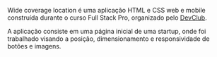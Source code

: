 Wide coverage location é uma aplicação HTML e CSS web e mobile construída durante o curso Full Stack Pro, organizado pelo <a href="https://rodolfomori.com.br/devclub/" title="Site do DevClub" rel="nofollow">DevClub</a>.

A aplicação consiste em uma página inicial de uma startup, onde foi trabalhado visando a posição, dimensionamento e responsividade de botões e imagens.
